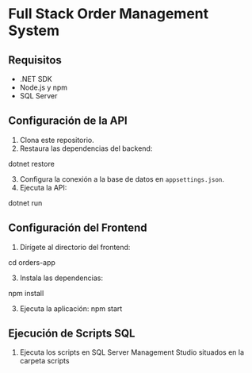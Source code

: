 # Full Stack Order Management System

## Requisitos
- .NET SDK
- Node.js y npm
- SQL Server

## Configuración de la API
1. Clona este repositorio.
2. Restaura las dependencias del backend:

dotnet restore

3. Configura la conexión a la base de datos en `appsettings.json`.
4. Ejecuta la API:
   
dotnet run


## Configuración del Frontend
1. Dirígete al directorio del frontend:
   
cd orders-app

3. Instala las dependencias:

npm install

3. Ejecuta la aplicación:
npm start

## Ejecución de Scripts SQL
1. Ejecuta los scripts en SQL Server Management Studio situados en la carpeta scripts
